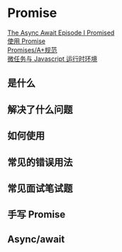 # Promise

<a href="https://www.youtube.com/watch?v=vn3tm0quoqE" target="blank" class="flex items-center gap-2 w-fit mb-1">
  <div class="i-logos:youtube-icon text-[2rem]" />
  <span>The Async Await Episode I Promised</span>
</a>

<a href="https://developer.mozilla.org/en-US/docs/Web/JavaScript/Guide/Using_promises" target="blank" class="flex items-center gap-2 w-fit mb-2">
  <div class="i-cib:mozilla text-[2rem]"/>
  <span>使用 Promise</span>
</a>

<a href="https://promisesaplus.com" target="blank" class="flex items-center gap-2 w-fit mb-2">
  <div class="i-logos:javascript text-[2rem]"/>
  <span>Promises/A+规范</span>
</a>

<a href="https://developer.mozilla.org/en-US/docs/Web/API/HTML_DOM_API/Microtask_guide/In_depth"  target="blank" class="flex items-center gap-2 w-fit">
  <div class="i-cib:mozilla text-[2rem]"/>
  <span>微任务与 Javascript 运行时环境</span>
</a>

## 是什么

## 解决了什么问题

## 如何使用

## 常见的错误用法

## 常见面试笔试题

## 手写 Promise

## Async/await

